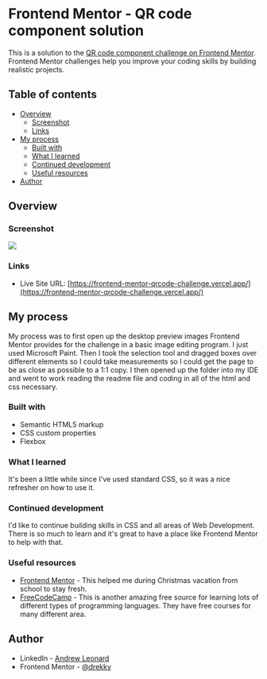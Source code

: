 # Frontend Mentor - QR code component solution

This is a solution to the [QR code component challenge on Frontend Mentor](https://www.frontendmentor.io/challenges/qr-code-component-iux_sIO_H). Frontend Mentor challenges help you improve your coding skills by building realistic projects.

## Table of contents

- [Overview](#overview)
  - [Screenshot](#screenshot)
  - [Links](#links)
- [My process](#my-process)
  - [Built with](#built-with)
  - [What I learned](#what-i-learned)
  - [Continued development](#continued-development)
  - [Useful resources](#useful-resources)
- [Author](#author)

## Overview

### Screenshot

![](./Screenshot.jpg)

### Links

- Live Site URL: [https://frontend-mentor-qrcode-challenge.vercel.app/](https://frontend-mentor-qrcode-challenge.vercel.app/)

## My process

My process was to first open up the desktop preview images Frontend Mentor provides for the challenge in a basic image editing program. I just used Microsoft Paint. Then I took the selection tool and dragged boxes over different elements so I could take measurements so I could get the page to be as close as possible to a 1:1 copy. I then opened up the folder into my IDE and went to work reading the readme file and coding in all of the html and css necessary.

### Built with

- Semantic HTML5 markup
- CSS custom properties
- Flexbox

### What I learned

It's been a little while since I've used standard CSS, so it was a nice refresher on how to use it.

### Continued development

I'd like to continue building skills in CSS and all areas of Web Development. There is so much to learn and it's great to have a place like Frontend Mentor to help with that.

### Useful resources

- [Frontend Mentor](https://frontendmentor.io) - This helped me during Christmas vacation from school to stay fresh.
- [FreeCodeCamp](https://www.freecodecamp.org) - This is another amazing free source for learning lots of different types of programming languages. They have free courses for many different area.

## Author

- LinkedIn - [Andrew Leonard](https://www.linkedin.com/in/andrew-leonard-dev/)
- Frontend Mentor - [@drekky](https://www.frontendmentor.io/profile/drekky)
